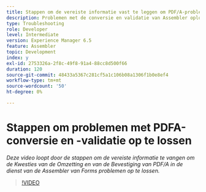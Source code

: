 ```yaml
---
title: Stappen om de vereiste informatie vast te leggen om PDF/A-problemen op te lossen
description: Problemen met de conversie en validatie van Assembler oplossen
type: Troubleshooting
role: Developer
level: Intermediate
version: Experience Manager 6.5
feature: Assembler
topic: Development
index: y
exl-id: 2753326a-2f8c-49f8-91a4-88cc8d500f66
duration: 120
source-git-commit: 48433a5367c281cf5a1c106b08a1306f1b0e8ef4
workflow-type: tm+mt
source-wordcount: '50'
ht-degree: 0%

---
```


# Stappen om problemen met PDFA-conversie en -validatie op te lossen

*Deze video loopt door de stappen om de vereiste informatie te vangen om de Kwesties van de Omzetting en van de Bevestiging van PDF/A in de dienst van de Assembler van Forms problemen op te lossen.*

>[!VIDEO](https://video.tv.adobe.com/v/3439198?quality=12&learn=on&captions=dut)
